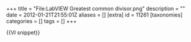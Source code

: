 +++
title = "File:LabVIEW Greatest common divisor.png"
description = ""
date = 2012-01-21T21:55:01Z
aliases = []
[extra]
id = 11261
[taxonomies]
categories = []
tags = []
+++

{{VI snippet}}
